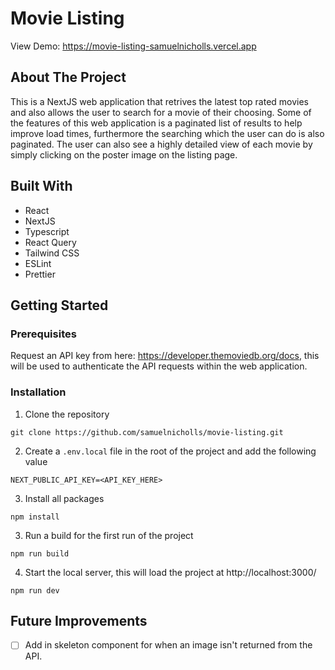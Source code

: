 # Movie Listing

View Demo: https://movie-listing-samuelnicholls.vercel.app

## About The Project

This is a NextJS web application that retrives the latest top rated movies and also allows the user to search for a movie of their choosing. Some of the features of this web application is a paginated list of results to help improve load times, furthermore the searching which the user can do is also paginated. The user can also see a highly detailed view of each movie by simply clicking on the poster image on the listing page.

## Built With
- React
- NextJS
- Typescript
- React Query
- Tailwind CSS
- ESLint
- Prettier

## Getting Started

### Prerequisites
Request an API key from here: https://developer.themoviedb.org/docs, this will be used to authenticate the API requests within the web application.

### Installation

1. Clone the repository  
```
git clone https://github.com/samuelnicholls/movie-listing.git
```
2. Create a ```.env.local``` file in the root of the project and add the following value
```
NEXT_PUBLIC_API_KEY=<API_KEY_HERE>
```
3. Install all packages
```
npm install
```
3. Run a build for the first run of the project
```
npm run build
```
4. Start the local server, this will load the project at http://localhost:3000/
```
npm run dev
```

## Future Improvements
- [ ] Add in skeleton component for when an image isn't returned from the API.